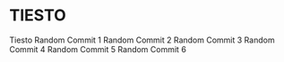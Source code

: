 # TIESTO
Tiesto
Random Commit 1
Random Commit 2
Random Commit 3
Random Commit 4
Random Commit 5
Random Commit 6
